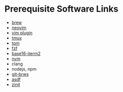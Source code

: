 # Prerequisite Software Links

* [brew](https://brew.sh)
* [neovim](https://github.com/neovim/neovim/wiki/Installing-Neovim)
* [vim plugin](https://github.com/junegunn/vim-plug#neovim)
* [tmux](https://github.com/tmux/tmux#installation)
* [tpm](https://github.com/tmux-plugins/tpm#installation)
* [fzf](https://github.com/junegunn/fzf#installation)
* [base16-iterm2](https://github.com/chriskempson/base16-iterm2#installation)
* [nvm](https://github.com/creationix/nvm#install--update-script)
* clang
* nodejs, npm
* [git-brws](https://github.com/rhysd/git-brws#with-homebrew)
* [asdf](https://asdf-vm.com/#/core-manage-asdf?id=install)
* [zinit](https://github.com/zdharma/zinit#option-2---manual-installation)
